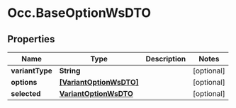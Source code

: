 # Occ.BaseOptionWsDTO

## Properties
Name | Type | Description | Notes
------------ | ------------- | ------------- | -------------
**variantType** | **String** |  | [optional] 
**options** | [**[VariantOptionWsDTO]**](VariantOptionWsDTO.md) |  | [optional] 
**selected** | [**VariantOptionWsDTO**](VariantOptionWsDTO.md) |  | [optional] 


